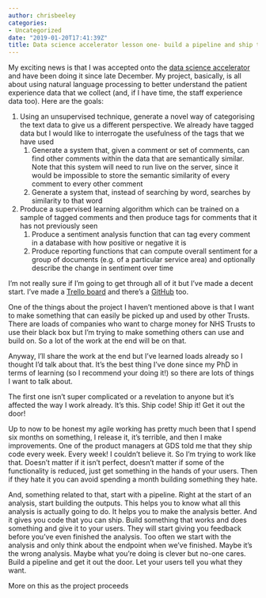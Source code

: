 ```yaml
---
author: chrisbeeley
categories:
- Uncategorized
date: "2019-01-20T17:41:39Z"
title: Data science accelerator lesson one- build a pipeline and ship the code!
---
```


My exciting news is that I was accepted onto the [data science accelerator](https://www.gov.uk/government/publications/data-science-accelerator-programme/introduction-to-the-data-science-accelerator) and have been doing it since late December. My project, basically, is all about using natural language processing to better understand the patient experience data that we collect (and, if I have time, the staff experience data too). Here are the goals:

1) Using an unsupervised technique, generate a novel way of categorising the text data to give us a different perspective. We already have tagged data but I would like to interrogate the usefulness of the tags that we have used  
    1) Generate a system that, given a comment or set of comments, can find other comments within the data that are semantically similar. Note that this system will need to run live on the server, since it would be impossible to store the semantic similarity of every comment to every other comment  
    2) Generate a system that, instead of searching by word, searches by similarity to that word  
3) Produce a supervised learning algorithm which can be trained on a sample of tagged comments and then produce tags for comments that it has not previously seen  
    1) Produce a sentiment analysis function that can tag every comment in a database with how positive or negative it is  
    2) Produce reporting functions that can compute overall sentiment for a group of documents (e.g. of a particular service area) and optionally describe the change in sentiment over time

I’m not really sure if I’m going to get through all of it but I’ve made a decent start. I’ve made a [Trello board](https://trello.com/b/GlmtpsqB/data-science-accelerator) and there’s a [GitHub](https://github.com/ChrisBeeley/naturallanguageprocessing) too.

One of the things about the project I haven’t mentioned above is that I want to make something that can easily be picked up and used by other Trusts. There are loads of companies who want to charge money for NHS Trusts to use their black box but I’m trying to make something others can use and build on. So a lot of the work at the end will be on that.

Anyway, I’ll share the work at the end but I’ve learned loads already so I thought I’d talk about that. It’s the best thing I’ve done since my PhD in terms of learning (so I recommend your doing it!) so there are lots of things I want to talk about.

The first one isn’t super complicated or a revelation to anyone but it’s affected the way I work already. It’s this. Ship code! Ship it! Get it out the door!

Up to now to be honest my agile working has pretty much been that I spend six months on something, I release it, it’s terrible, and then I make improvements. One of the product managers at GDS told me that they ship code every week. Every week! I couldn’t believe it. So I’m trying to work like that. Doesn’t matter if it isn’t perfect, doesn’t matter if some of the functionality is reduced, just get something in the hands of your users. Then if they hate it you can avoid spending a month building something they hate.

And, something related to that, start with a pipeline. Right at the start of an analysis, start building the outputs. This helps you to know what all this analysis is actually going to do. It helps you to make the analysis better. And it gives you code that you can ship. Build something that works and does something and give it to your users. They will start giving you feedback before you’ve even finished the analysis. Too often we start with the analysis and only think about the endpoint when we’ve finished. Maybe it’s the wrong analysis. Maybe what you’re doing is clever but no-one cares. Build a pipeline and get it out the door. Let your users tell you what they want.

More on this as the project proceeds